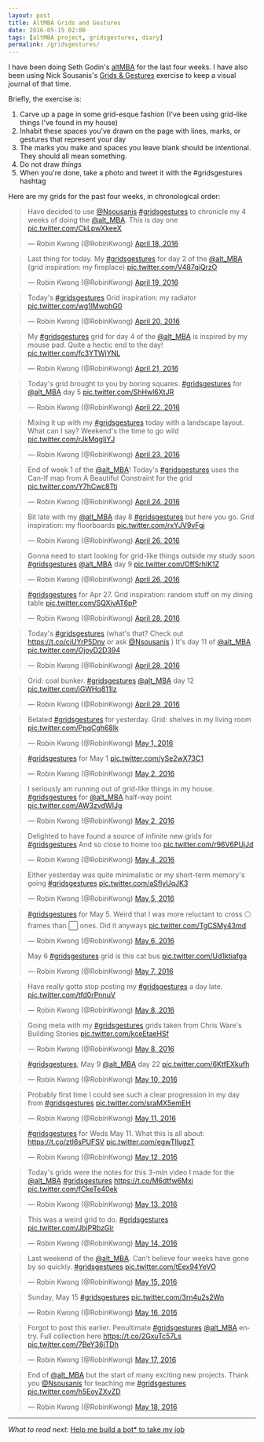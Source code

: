 ```yaml
---
layout: post
title: AltMBA Grids and Gestures
date: 2016-05-15 02:00
tags: [altMBA project, gridsgestures, diary]
permalink: /gridsgestures/
---
```

I have been doing Seth Godin's [altMBA](www.altmba.com) for the last four weeks. I have also been using Nick Sousanis's [Grids & Gestures](http://spinweaveandcut.com/grids-and-gestures/#gallery-1) exercise to keep a visual journal of that time.

Briefly, the exercise is:

1. Carve up a page in some grid-esque fashion (I've been using grid-like things I've found in my house)
2. Inhabit these spaces you’ve drawn on the page with lines, marks, or gestures that represent your day
3. The marks you make and spaces you leave blank should be intentional. They should all mean something.
4. Do not draw _things_
5. When you're done, take a photo and tweet it with the #gridsgestures hashtag

Here are my grids for the past four weeks, in chronological order:

<blockquote class="twitter-tweet" data-lang="en"><p lang="en" dir="ltr">Have decided to use <a href="https://twitter.com/Nsousanis">@Nsousanis</a> <a href="https://twitter.com/hashtag/gridsgestures?src=hash">#gridsgestures</a> to chronicle my 4 weeks of doing the <a href="https://twitter.com/alt_MBA">@alt_MBA</a>. This is day one <a href="https://t.co/CkLpwXkeeX">pic.twitter.com/CkLpwXkeeX</a></p>&mdash; Robin Kwong (@RobinKwong) <a href="https://twitter.com/RobinKwong/status/722184384401522688">April 18, 2016</a></blockquote>
<script async src="//platform.twitter.com/widgets.js" charset="utf-8"></script>

<blockquote class="twitter-tweet" data-lang="en"><p lang="en" dir="ltr">Last thing for today. My <a href="https://twitter.com/hashtag/gridsgestures?src=hash">#gridsgestures</a> for day 2 of the <a href="https://twitter.com/alt_MBA">@alt_MBA</a> (grid inspiration: my fireplace) <a href="https://t.co/V487qiQrzO">pic.twitter.com/V487qiQrzO</a></p>&mdash; Robin Kwong (@RobinKwong) <a href="https://twitter.com/RobinKwong/status/722569307515920385">April 19, 2016</a></blockquote>
<script async src="//platform.twitter.com/widgets.js" charset="utf-8"></script>

<blockquote class="twitter-tweet" data-lang="en"><p lang="en" dir="ltr">Today&#39;s <a href="https://twitter.com/hashtag/gridsgestures?src=hash">#gridsgestures</a> Grid inspiration: my radiator <a href="https://t.co/wg1lMwphG0">pic.twitter.com/wg1lMwphG0</a></p>&mdash; Robin Kwong (@RobinKwong) <a href="https://twitter.com/RobinKwong/status/722934605007974400">April 20, 2016</a></blockquote>
<script async src="//platform.twitter.com/widgets.js" charset="utf-8"></script>

<blockquote class="twitter-tweet" data-lang="en"><p lang="en" dir="ltr">My <a href="https://twitter.com/hashtag/gridsgestures?src=hash">#gridsgestures</a> grid for day 4 of the <a href="https://twitter.com/alt_MBA">@alt_MBA</a> is inspired by my mouse pad. Quite a hectic end to the day! <a href="https://t.co/fc3YTWjYNL">pic.twitter.com/fc3YTWjYNL</a></p>&mdash; Robin Kwong (@RobinKwong) <a href="https://twitter.com/RobinKwong/status/723297097244651520">April 21, 2016</a></blockquote>
<script async src="//platform.twitter.com/widgets.js" charset="utf-8"></script>

<blockquote class="twitter-tweet" data-lang="en"><p lang="en" dir="ltr">Today&#39;s grid brought to you by boring squares. <a href="https://twitter.com/hashtag/gridsgestures?src=hash">#gridsgestures</a> for <a href="https://twitter.com/alt_MBA">@alt_MBA</a> day 5 <a href="https://t.co/ShHwl6XtJR">pic.twitter.com/ShHwl6XtJR</a></p>&mdash; Robin Kwong (@RobinKwong) <a href="https://twitter.com/RobinKwong/status/723641989217030144">April 22, 2016</a></blockquote>
<script async src="//platform.twitter.com/widgets.js" charset="utf-8"></script>

<blockquote class="twitter-tweet" data-lang="en"><p lang="en" dir="ltr">Mixing it up with my <a href="https://twitter.com/hashtag/gridsgestures?src=hash">#gridsgestures</a> today with a landscape layout. What can I say? Weekend&#39;s the time to go wild <a href="https://t.co/rJkMqgIiYJ">pic.twitter.com/rJkMqgIiYJ</a></p>&mdash; Robin Kwong (@RobinKwong) <a href="https://twitter.com/RobinKwong/status/724008845777993728">April 23, 2016</a></blockquote>
<script async src="//platform.twitter.com/widgets.js" charset="utf-8"></script>

<blockquote class="twitter-tweet" data-lang="en"><p lang="en" dir="ltr">End of week 1 of the <a href="https://twitter.com/alt_MBA">@alt_MBA</a>! Today&#39;s <a href="https://twitter.com/hashtag/gridsgestures?src=hash">#gridsgestures</a> uses the Can-If map from A Beautiful Constraint for the grid <a href="https://t.co/Y7hCwc8Tti">pic.twitter.com/Y7hCwc8Tti</a></p>&mdash; Robin Kwong (@RobinKwong) <a href="https://twitter.com/RobinKwong/status/724367791869038593">April 24, 2016</a></blockquote>
<script async src="//platform.twitter.com/widgets.js" charset="utf-8"></script>

<blockquote class="twitter-tweet" data-lang="en"><p lang="en" dir="ltr">Bit late with my <a href="https://twitter.com/alt_MBA">@alt_MBA</a> day 8 <a href="https://twitter.com/hashtag/gridsgestures?src=hash">#gridsgestures</a> but here you go. Grid inspiration: my floorboards <a href="https://t.co/rxYJV9vFgj">pic.twitter.com/rxYJV9vFgj</a></p>&mdash; Robin Kwong (@RobinKwong) <a href="https://twitter.com/RobinKwong/status/724834406465167360">April 26, 2016</a></blockquote>
<script async src="//platform.twitter.com/widgets.js" charset="utf-8"></script>

<blockquote class="twitter-tweet" data-lang="en"><p lang="en" dir="ltr">Gonna need to start looking for grid-like things outside my study soon <a href="https://twitter.com/hashtag/gridsgestures?src=hash">#gridsgestures</a> <a href="https://twitter.com/alt_MBA">@alt_MBA</a> day 9 <a href="https://t.co/OffSrhlK1Z">pic.twitter.com/OffSrhlK1Z</a></p>&mdash; Robin Kwong (@RobinKwong) <a href="https://twitter.com/RobinKwong/status/725106868654358530">April 26, 2016</a></blockquote>
<script async src="//platform.twitter.com/widgets.js" charset="utf-8"></script>

<blockquote class="twitter-tweet" data-lang="en"><p lang="en" dir="ltr"><a href="https://twitter.com/hashtag/gridsgestures?src=hash">#gridsgestures</a> for Apr 27. Grid inspiration: random stuff on my dining table <a href="https://t.co/SQXivAT6pP">pic.twitter.com/SQXivAT6pP</a></p>&mdash; Robin Kwong (@RobinKwong) <a href="https://twitter.com/RobinKwong/status/725575004931371008">April 28, 2016</a></blockquote>
<script async src="//platform.twitter.com/widgets.js" charset="utf-8"></script>

<blockquote class="twitter-tweet" data-lang="en"><p lang="en" dir="ltr">Today&#39;s <a href="https://twitter.com/hashtag/gridsgestures?src=hash">#gridsgestures</a> (what&#39;s that? Check out <a href="https://t.co/ciUYrP5Dnv">https://t.co/ciUYrP5Dnv</a> or ask <a href="https://twitter.com/Nsousanis">@Nsousanis</a> ) It&#39;s day 11 of <a href="https://twitter.com/alt_MBA">@alt_MBA</a> <a href="https://t.co/OjoyD2D394">pic.twitter.com/OjoyD2D394</a></p>&mdash; Robin Kwong (@RobinKwong) <a href="https://twitter.com/RobinKwong/status/725818682732064768">April 28, 2016</a></blockquote>
<script async src="//platform.twitter.com/widgets.js" charset="utf-8"></script>

<blockquote class="twitter-tweet" data-lang="en"><p lang="en" dir="ltr">Grid: coal bunker. <a href="https://twitter.com/hashtag/gridsgestures?src=hash">#gridsgestures</a> <a href="https://twitter.com/alt_MBA">@alt_MBA</a> day 12 <a href="https://t.co/iGWHq811Iz">pic.twitter.com/iGWHq811Iz</a></p>&mdash; Robin Kwong (@RobinKwong) <a href="https://twitter.com/RobinKwong/status/726191053724852226">April 29, 2016</a></blockquote>
<script async src="//platform.twitter.com/widgets.js" charset="utf-8"></script>

<blockquote class="twitter-tweet" data-lang="en"><p lang="en" dir="ltr">Belated <a href="https://twitter.com/hashtag/gridsgestures?src=hash">#gridsgestures</a> for yesterday. Grid: shelves in my living room <a href="https://t.co/PpqCgh68lk">pic.twitter.com/PpqCgh68lk</a></p>&mdash; Robin Kwong (@RobinKwong) <a href="https://twitter.com/RobinKwong/status/726738767084703744">May 1, 2016</a></blockquote>
<script async src="//platform.twitter.com/widgets.js" charset="utf-8"></script>

<blockquote class="twitter-tweet" data-lang="en"><p lang="en" dir="ltr"><a href="https://twitter.com/hashtag/gridsgestures?src=hash">#gridsgestures</a> for May 1 <a href="https://t.co/ySe2wX73C1">pic.twitter.com/ySe2wX73C1</a></p>&mdash; Robin Kwong (@RobinKwong) <a href="https://twitter.com/RobinKwong/status/727064638387531776">May 2, 2016</a></blockquote>
<script async src="//platform.twitter.com/widgets.js" charset="utf-8"></script>

<blockquote class="twitter-tweet" data-lang="en"><p lang="en" dir="ltr">I seriously am running out of grid-like things in my house. <a href="https://twitter.com/hashtag/gridsgestures?src=hash">#gridsgestures</a> for <a href="https://twitter.com/alt_MBA">@alt_MBA</a> half-way point <a href="https://t.co/AW3zvdWIJg">pic.twitter.com/AW3zvdWIJg</a></p>&mdash; Robin Kwong (@RobinKwong) <a href="https://twitter.com/RobinKwong/status/727267205449129984">May 2, 2016</a></blockquote>
<script async src="//platform.twitter.com/widgets.js" charset="utf-8"></script>

<blockquote class="twitter-tweet" data-lang="en"><p lang="en" dir="ltr">Delighted to have found a source of infinite new grids for <a href="https://twitter.com/hashtag/gridsgestures?src=hash">#gridsgestures</a> And so close to home too <a href="https://t.co/r96V6PUjJd">pic.twitter.com/r96V6PUjJd</a></p>&mdash; Robin Kwong (@RobinKwong) <a href="https://twitter.com/RobinKwong/status/727772044679581696">May 4, 2016</a></blockquote>
<script async src="//platform.twitter.com/widgets.js" charset="utf-8"></script>

<blockquote class="twitter-tweet" data-lang="en"><p lang="en" dir="ltr">Either yesterday was quite minimalistic or my short-term memory&#39;s going <a href="https://twitter.com/hashtag/gridsgestures?src=hash">#gridsgestures</a> <a href="https://t.co/aSflyUqJK3">pic.twitter.com/aSflyUqJK3</a></p>&mdash; Robin Kwong (@RobinKwong) <a href="https://twitter.com/RobinKwong/status/728131657606127620">May 5, 2016</a></blockquote>
<script async src="//platform.twitter.com/widgets.js" charset="utf-8"></script>

<blockquote class="twitter-tweet" data-lang="en"><p lang="en" dir="ltr"><a href="https://twitter.com/hashtag/gridsgestures?src=hash">#gridsgestures</a> for May 5. Weird that I was more reluctant to cross ⚪️ frames than ⬜️ ones. Did it anyways <a href="https://t.co/TgCSMy43md">pic.twitter.com/TgCSMy43md</a></p>&mdash; Robin Kwong (@RobinKwong) <a href="https://twitter.com/RobinKwong/status/728481764587491328">May 6, 2016</a></blockquote>
<script async src="//platform.twitter.com/widgets.js" charset="utf-8"></script>

<blockquote class="twitter-tweet" data-lang="en"><p lang="en" dir="ltr">May 6 <a href="https://twitter.com/hashtag/gridsgestures?src=hash">#gridsgestures</a> grid is this cat bus <a href="https://t.co/Ud1ktiafga">pic.twitter.com/Ud1ktiafga</a></p>&mdash; Robin Kwong (@RobinKwong) <a href="https://twitter.com/RobinKwong/status/728924885125337088">May 7, 2016</a></blockquote>
<script async src="//platform.twitter.com/widgets.js" charset="utf-8"></script>

<blockquote class="twitter-tweet" data-lang="en"><p lang="en" dir="ltr">Have really gotta stop posting my <a href="https://twitter.com/hashtag/gridsgestures?src=hash">#gridsgestures</a> a day late. <a href="https://t.co/tfd0rPnnuV">pic.twitter.com/tfd0rPnnuV</a></p>&mdash; Robin Kwong (@RobinKwong) <a href="https://twitter.com/RobinKwong/status/729256775476781056">May 8, 2016</a></blockquote>
<script async src="//platform.twitter.com/widgets.js" charset="utf-8"></script>

<blockquote class="twitter-tweet" data-lang="en"><p lang="en" dir="ltr">Going meta with my <a href="https://twitter.com/hashtag/gridsgestures?src=hash">#gridsgestures</a> grids taken from Chris Ware&#39;s Building Stories <a href="https://t.co/kceEtaeHSf">pic.twitter.com/kceEtaeHSf</a></p>&mdash; Robin Kwong (@RobinKwong) <a href="https://twitter.com/RobinKwong/status/729437408366874624">May 8, 2016</a></blockquote>
<script async src="//platform.twitter.com/widgets.js" charset="utf-8"></script>

<blockquote class="twitter-tweet" data-lang="en"><p lang="en" dir="ltr"><a href="https://twitter.com/hashtag/gridsgestures?src=hash">#gridsgestures</a>, May 9 <a href="https://twitter.com/alt_MBA">@alt_MBA</a> day 22 <a href="https://t.co/6KtfEXkufh">pic.twitter.com/6KtfEXkufh</a></p>&mdash; Robin Kwong (@RobinKwong) <a href="https://twitter.com/RobinKwong/status/729928332771471361">May 10, 2016</a></blockquote>
<script async src="//platform.twitter.com/widgets.js" charset="utf-8"></script>

<blockquote class="twitter-tweet" data-lang="en"><p lang="en" dir="ltr">Probably first time I could see such a clear progression in my day from <a href="https://twitter.com/hashtag/gridsgestures?src=hash">#gridsgestures</a> <a href="https://t.co/sraMX5emEH">pic.twitter.com/sraMX5emEH</a></p>&mdash; Robin Kwong (@RobinKwong) <a href="https://twitter.com/RobinKwong/status/730312639910383616">May 11, 2016</a></blockquote>
<script async src="//platform.twitter.com/widgets.js" charset="utf-8"></script>

<blockquote class="twitter-tweet" data-lang="en"><p lang="en" dir="ltr"><a href="https://twitter.com/hashtag/gridsgestures?src=hash">#gridsgestures</a> for Weds May 11. What this is all about: <a href="https://t.co/ztI6sPUFSV">https://t.co/ztI6sPUFSV</a> <a href="https://t.co/egwTIlugzT">pic.twitter.com/egwTIlugzT</a></p>&mdash; Robin Kwong (@RobinKwong) <a href="https://twitter.com/RobinKwong/status/730665219182219264">May 12, 2016</a></blockquote>
<script async src="//platform.twitter.com/widgets.js" charset="utf-8"></script>

<blockquote class="twitter-tweet" data-lang="en"><p lang="en" dir="ltr">Today&#39;s grids were the notes for this 3-min video I made for the <a href="https://twitter.com/alt_MBA">@alt_MBA</a> <a href="https://twitter.com/hashtag/gridsgestures?src=hash">#gridsgestures</a> <a href="https://t.co/M6dtfw6Mxi">https://t.co/M6dtfw6Mxi</a> <a href="https://t.co/fCkeTe40ek">pic.twitter.com/fCkeTe40ek</a></p>&mdash; Robin Kwong (@RobinKwong) <a href="https://twitter.com/RobinKwong/status/730915397839507457">May 13, 2016</a></blockquote>
<script async src="//platform.twitter.com/widgets.js" charset="utf-8"></script>

<blockquote class="twitter-tweet" data-lang="en"><p lang="en" dir="ltr">This was a weird grid to do. <a href="https://twitter.com/hashtag/gridsgestures?src=hash">#gridsgestures</a> <a href="https://t.co/JbjPRbzGlr">pic.twitter.com/JbjPRbzGlr</a></p>&mdash; Robin Kwong (@RobinKwong) <a href="https://twitter.com/RobinKwong/status/731451310478897152">May 14, 2016</a></blockquote>
<script async src="//platform.twitter.com/widgets.js" charset="utf-8"></script>

<blockquote class="twitter-tweet" data-lang="en"><p lang="en" dir="ltr">Last weekend of the <a href="https://twitter.com/alt_MBA">@alt_MBA</a>. Can&#39;t believe four weeks have gone by so quickly. <a href="https://twitter.com/hashtag/gridsgestures?src=hash">#gridsgestures</a> <a href="https://t.co/tEex94YeVO">pic.twitter.com/tEex94YeVO</a></p>&mdash; Robin Kwong (@RobinKwong) <a href="https://twitter.com/RobinKwong/status/731769580419465216">May 15, 2016</a></blockquote>
<script async src="//platform.twitter.com/widgets.js" charset="utf-8"></script>

<blockquote class="twitter-tweet" data-lang="en"><p lang="en" dir="ltr">Sunday, May 15 <a href="https://twitter.com/hashtag/gridsgestures?src=hash">#gridsgestures</a> <a href="https://t.co/3rn4u2s2Wn">pic.twitter.com/3rn4u2s2Wn</a></p>&mdash; Robin Kwong (@RobinKwong) <a href="https://twitter.com/RobinKwong/status/732113710110638080">May 16, 2016</a></blockquote>
<script async src="//platform.twitter.com/widgets.js" charset="utf-8"></script>

<blockquote class="twitter-tweet" data-lang="en"><p lang="en" dir="ltr">Forgot to post this earlier. Penultimate <a href="https://twitter.com/hashtag/gridsgestures?src=hash">#gridsgestures</a> <a href="https://twitter.com/alt_MBA">@alt_MBA</a> entry. Full collection here <a href="https://t.co/2GxuTc57Ls">https://t.co/2GxuTc57Ls</a> <a href="https://t.co/7BeY36jTDh">pic.twitter.com/7BeY36jTDh</a></p>&mdash; Robin Kwong (@RobinKwong) <a href="https://twitter.com/RobinKwong/status/732561433909678084">May 17, 2016</a></blockquote>
<script async src="//platform.twitter.com/widgets.js" charset="utf-8"></script>

<blockquote class="twitter-tweet" data-lang="en"><p lang="en" dir="ltr">End of <a href="https://twitter.com/alt_MBA">@alt_MBA</a> but the start of many exciting new projects. Thank you <a href="https://twitter.com/Nsousanis">@Nsousanis</a> for teaching me <a href="https://twitter.com/hashtag/gridsgestures?src=hash">#gridsgestures</a> <a href="https://t.co/h5EoyZXvZD">pic.twitter.com/h5EoyZXvZD</a></p>&mdash; Robin Kwong (@RobinKwong) <a href="https://twitter.com/RobinKwong/status/732838317205622784">May 18, 2016</a></blockquote>
<script async src="//platform.twitter.com/widgets.js" charset="utf-8"></script>

---

*What to read next*: [Help me build a bot* to take my job](/build-bot-take-job/)